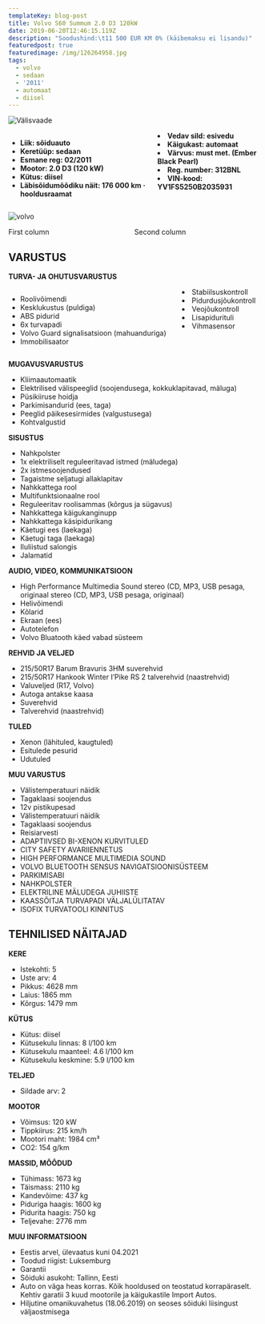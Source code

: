 ```yaml
---
templateKey: blog-post
title: Volvo S60 Summum 2.0 D3 120kW
date: 2019-06-20T12:46:15.119Z
description: "Soodushind:\t11 500 EUR KM 0% (käibemaksu ei lisandu)"
featuredpost: true
featuredimage: /img/126264958.jpg
tags:
  - volvo
  - sedaan
  - '2011'
  - automaat
  - diisel
---
```

![Välisvaade](/img/126264958.jpg "Välisvaade")

<div class="columns">
  <div class="column">

* **Liik:	sõiduauto** 
* **Keretüüp:	sedaan** 
* **Esmane reg:	02/2011** 
* **Mootor:	2.0 D3 (120 kW)** 
* **Kütus:	diisel** 
* **Läbisõidumõõdiku näit: 176 000 km · hooldusraamat** 
  </div>
  <div class="column">
* **Vedav sild:	esivedu** 
* **Käigukast:	automaat** 
* **Värvus:	must met. (Ember Black Pearl)** 
* **Reg. number:	312BNL** 
* **VIN-kood: YV1FS5250B2035931**
  </div>
</div>



![volvo](/img/126264953.jpg "volvo")

<div class="columns">
  <div class="column">
    First column
  </div>
  <div class="column">
    Second column
  </div>
</div>



## VARUSTUS

**TURVA- JA OHUTUSVARUSTUS**

<div class="columns">
  <div class="column">

  * Roolivõimendi
 * Kesklukustus (puldiga)
* ABS pidurid
* 6x turvapadi
* Volvo Guard signalisatsioon (mahuanduriga)
* Immobilisaator
  </div>
  <div class="column">
* Stabiilsuskontroll
* Pidurdusjõukontroll
* Veojõukontroll
* Lisapidurituli
* Vihmasensor

</div>
</div>


**MUGAVUSVARUSTUS**

* Kliimaautomaatik
* Elektrilised välispeeglid (soojendusega, kokkuklapitavad, mäluga)
* Püsikiiruse hoidja
* Parkimisandurid (ees, taga)
* Peeglid päikesesirmides (valgustusega)
* Kohtvalgustid

**SISUSTUS**

* Nahkpolster
* 1x elektriliselt reguleeritavad istmed (mäludega)
* 2x istmesoojendused
* Tagaistme seljatugi allaklapitav
* Nahkkattega rool
* Multifunktsionaalne rool
* Reguleeritav roolisammas (kõrgus ja sügavus)
* Nahkkattega käigukanginupp
* Nahkkattega käsipidurikang
* Käetugi ees (laekaga)
* Käetugi taga (laekaga)
* Iluliistud salongis
* Jalamatid

**AUDIO, VIDEO, KOMMUNIKATSIOON**

* High Performance Multimedia Sound stereo (CD, MP3, USB pesaga, originaal stereo (CD, MP3, USB pesaga, originaal)
* Helivõimendi
* Kõlarid
* Ekraan (ees)
* Autotelefon
* Volvo Bluatooth käed vabad süsteem

**REHVID JA VELJED**

* 215/50R17 Barum Bravuris 3HM suverehvid
* 215/50R17 Hankook Winter I’Pike RS 2 talverehvid (naastrehvid)
* Valuveljed (R17, Volvo)
* Autoga antakse kaasa
* Suverehvid
* Talverehvid (naastrehvid)

**TULED**

* Xenon (lähituled, kaugtuled)
* Esitulede pesurid
* Udutuled

**MUU VARUSTUS**

* Välistemperatuuri näidik
* Tagaklaasi soojendus
* 12v pistikupesad
* Välistemperatuuri näidik
* Tagaklaasi soojendus
* Reisiarvesti
* ADAPTIIVSED BI-XENON KURVITULED
* CITY SAFETY AVARIIENNETUS
* HIGH PERFORMANCE MULTIMEDIA SOUND
* VOLVO BLUETOOTH SENSUS NAVIGATSIOONISÜSTEEM
* PARKIMISABI
* NAHKPOLSTER
* ELEKTRILINE MÄLUDEGA JUHIISTE
* KAASSÕITJA TURVAPADI VÄLJALÜLITATAV
* ISOFIX TURVATOOLI KINNITUS

## TEHNILISED NÄITAJAD

**KERE**

* Istekohti:	5
* Uste arv:	4
* Pikkus:	4628 mm
* Laius:	1865 mm
* Kõrgus:	1479 mm

**KÜTUS**

* Kütus:	diisel
* Kütusekulu linnas:	8 l/100 km
* Kütusekulu maanteel:	4.6 l/100 km
* Kütusekulu keskmine:	5.9 l/100 km

**TELJED**

* Sildade arv:	2

**MOOTOR**

* Võimsus:	120 kW
* Tippkiirus:	215 km/h
* Mootori maht:	1984 cm³
* CO2:	154 g/km

**MASSID, MÕÕDUD**

* Tühimass:	1673 kg
* Täismass:	2110 kg
* Kandevõime:	437 kg
* Piduriga haagis:	1600 kg
* Pidurita haagis:	750 kg
* Teljevahe:	2776 mm

**MUU INFORMATSIOON**

* Eestis arvel, ülevaatus kuni 04.2021
* Toodud riigist: Luksemburg
* Garantii
* Sõiduki asukoht: Tallinn, Eesti
* Auto on väga heas korras. Kõik hooldused on teostatud korrapäraselt. Kehtiv garatii 3 kuud mootorile ja käigukastile Import Autos.
* Hiljutine omanikuvahetus (18.06.2019) on seoses sõiduki liisingust väljaostmisega
